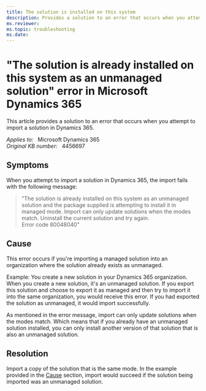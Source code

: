 ```yaml
---
title: The solution is installed on this system
description: Provides a solution to an error that occurs when you attempt to import a solution in Dynamics 365.
ms.reviewer: 
ms.topic: troubleshooting
ms.date: 
---
```

# "The solution is already installed on this system as an unmanaged solution" error in Microsoft Dynamics 365

This article provides a solution to an error that occurs when you attempt to import a solution in Dynamics 365.

_Applies to:_ &nbsp; Microsoft Dynamics 365  
_Original KB number:_ &nbsp; 4456697

## Symptoms

When you attempt to import a solution in Dynamics 365, the import fails with the following message:

> "The solution is already installed on this system as an unmanaged solution and the package supplied is attempting to install it in managed mode. Import can only update solutions when the modes match. Uninstall the current solution and try again.  
Error code 80048040"

## Cause

This error occurs if you're importing a managed solution into an organization where the solution already exists as unmanaged.

Example: You create a new solution in your Dynamics 365 organization. When you create a new solution, it's an unmanaged solution. If you export this solution and choose to export it as managed and then try to import it into the same organization, you would receive this error. If you had exported the solution as unmanaged, it would import successfully.

As mentioned in the error message, import can only update solutions when the modes match. Which means that if you already have an unmanaged solution installed, you can only install another version of that solution that is also an unmanaged solution.

## Resolution

Import a copy of the solution that is the same mode. In the example provided in the [Cause](#cause) section, import would succeed if the solution being imported was an unmanaged solution.
